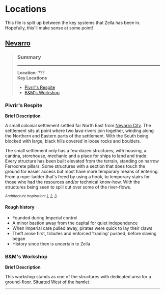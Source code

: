 # Locations

This file is split up between the key systems that Zella has been in. Hopefully, this'll make sense at some point!

## [Nevarro](https://starwars.fandom.com/wiki/Nevarro "Wookieepedia")

> ### Summary
>
> ---
> **Location**: ??? <br>
> **Key Locations** <br>
>
> - [Pivrir's Respite](#Pivrir-respite)
> - [B&M's Workshop](#b&ms-workshop)
>

### Pivrir's Respite

**Brief Description**

A small colonial settlement settled far North East from [Nevarro City](https://starwars.fandom.com/wiki/Nevarro_City "Wookiepedia"). The settlement sits at point where two lava-rivers join together, winding along the Northern and Eastern parts of the settlement. With the South being blocked with large, black hills covered in loose rocks and boulders.

The small settlement only has a few dozen structures, with housing, a cantina, storehouse, mechanic and a place for ships to land and trade. Every structure has been built elevated from the terrain, standing on narrow Ferrocrete pillars. Some structures with a section that does touch the ground for easier access but most have more temporary means of entering. From a rope-ladder that's freed by using a hook, to temporary stairs for those who had the resources and/or technical know-how. With the structures being seen to spill out over some of the river-flows.

<sub>*Architecture Inspiration: [1](https://cdn.thespaces.com/wp-content/uploads/2018/10/Paris-property-utopie-marc-held-gif-yvette.jpg), [2](http://news.bbc.co.uk/nol/shared/spl/hi/pop_ups/06/africa_enl_1146054429/img/1.jpg), [3](https://www.houspect.com.au/nt/wp-content/uploads/sites/5/2015/08/bigstock-Fishing-Village-With-Wooden-Ho-389032831.jpg)*</sub>

#### Rough history

- Founded during Imperial control
- A minor bastion away from the capital for quiet independence
- When Imperial care pulled away, pirates were quick to lay their claws
- Theft arose first, tributes and enforced 'trading' pushed, before slaving began
- History since then is uncertain to Zella

### B&M's Workshop

**Brief Description**

This workshop stands as one of the structures with dedicated area for a ground-floor. Situated West of the hamlet

---

